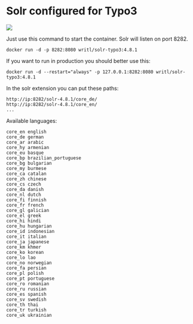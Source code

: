 Solr configured for Typo3
===========
[![](https://badge.imagelayers.io/writl/solr-typo3:latest.svg)](https://imagelayers.io/?images=writl/solr-typo3:latest 'Get your own badge on imagelayers.io')

Just use this command to start the container. Solr will listen on port 8282.

	docker run -d -p 8282:8080 writl/solr-typo3:4.8.1

If you want to run in production you should better use this:

	docker run -d --restart="always" -p 127.0.0.1:8282:8080 writl/solr-typo3:4.8.1
	
In the solr extension you can put these paths:

	http://ip:8282/solr-4.8.1/core_de/
	http://ip:8282/solr-4.8.1/core_en/
	...

Available languages:

	core_en english
	core_de german
	core_ar arabic 
	core_hy armenian 
	core_eu basque
	core_bp brazilian_portuguese 
	core_bg bulgarian 
	core_my burmese 
	core_ca catalan 
	core_zh chinese 
	core_cs czech 
	core_da danish 
	core_nl dutch 
	core_fi finnish
	core_fr french
	core_gl galician
	core_el greek 
	core_hi hindi 
	core_hu hungarian 
	core_id indonesian
	core_it italian
	core_ja japanese
	core_km khmer
	core_ko korean
	core_lo lao
	core_no norwegian
	core_fa persian
	core_pl polish
	core_pt portuguese
	core_ro romanian
	core_ru russian
	core_es spanish 
	core_sv swedish
	core_th thai
	core_tr turkish
	core_uk ukrainian
